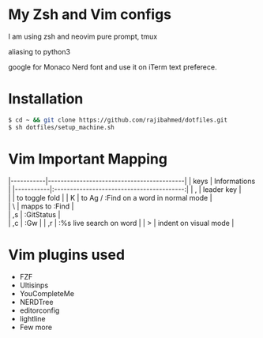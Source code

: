 My Zsh and Vim configs
======================

I am using zsh and neovim pure prompt, tmux

aliasing to python3

google for Monaco Nerd font and use it on iTerm text preferece. 


Installation
=============

```sh
$ cd ~ && git clone https://github.com/rajibahmed/dotfiles.git
$ sh dotfiles/setup_machine.sh  
```

Vim Important Mapping
=================

|-----------|-------------------------------------------|
| keys      |  Informations                             |
|-----------|:-----------------------------------------:|
| ,         | leader key                                |  
| <Space>   | to toggle fold                            |
| K         | to Ag / :Find on a word in normal mode    |  
| \         | mapps to :Find                            |  
| ,s        | :GitStatus                                |  
| ,c        | :Gw                                       |
| ,r        | :%s live search on word                   |
| >         | indent on visual mode                     |


Vim plugins used
================

   * FZF
   * Ultisinps
   * YouCompleteMe
   * NERDTree
   * editorconfig
   * lightline
   * Few more

